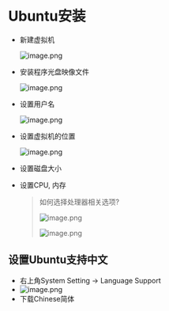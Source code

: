 # Ubuntu安装

- 新建虚拟机

  ![image.png](https://upload-images.jianshu.io/upload_images/12014150-e250c5a19f50eb05.png?imageMogr2/auto-orient/strip%7CimageView2/2/w/1240)

- 安装程序光盘映像文件

  ![image.png](https://upload-images.jianshu.io/upload_images/12014150-c89d632d76ef1bb9.png?imageMogr2/auto-orient/strip%7CimageView2/2/w/1240)

- 设置用户名

  ![image.png](https://upload-images.jianshu.io/upload_images/12014150-bc76dc2b31cd7583.png?imageMogr2/auto-orient/strip%7CimageView2/2/w/1240)

- 设置虚拟机的位置

  ![image.png](https://upload-images.jianshu.io/upload_images/12014150-8b53d2cf04a4ba6f.png?imageMogr2/auto-orient/strip%7CimageView2/2/w/1240)

- 设置磁盘大小

- 设置CPU, 内存

  > 如何选择处理器相关选项?
  >
  > ![image.png](https://upload-images.jianshu.io/upload_images/12014150-7ad89d0127c1444a.png?imageMogr2/auto-orient/strip%7CimageView2/2/w/1240)
  >
  > ![image.png](https://upload-images.jianshu.io/upload_images/12014150-7df59c8b6d7eb548.png?imageMogr2/auto-orient/strip%7CimageView2/2/w/1240)



## 设置Ubuntu支持中文

- 右上角System Setting -> Language Support
- ![image.png](https://upload-images.jianshu.io/upload_images/12014150-6ade421216c20740.png?imageMogr2/auto-orient/strip%7CimageView2/2/w/1240)
- 下载Chinese简体
